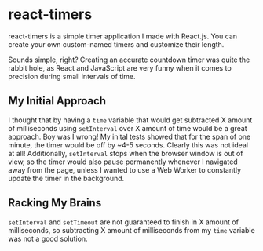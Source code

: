 # react-timers
react-timers is a simple timer application I made with React.js.  You can create your own custom-named timers and customize their length.

Sounds simple, right?  Creating an accurate countdown timer was quite the rabbit hole, as React and JavaScript are very funny when it comes to precision during small intervals of time.

## My Initial Approach
I thought that by having a `time` variable that would get subtracted X amount of milliseconds using `setInterval` over X amount of time would be a great approach.  Boy was I wrong!  My inital tests showed that for the span of one minute, the timer would be off by ~4-5 seconds.  Clearly this was not ideal at all!  Additionally, `setInterval` stops when the browser window is out of view, so the timer would also pause permanently whenever I navigated away from the page, unless I wanted to use a Web Worker to constantly update the timer in the background.

## Racking My Brains
`setInterval` and `setTimeout` are not guaranteed to finish in X amount of milliseconds, so subtracting X amount of milliseconds from my `time` variable was not a good solution.
